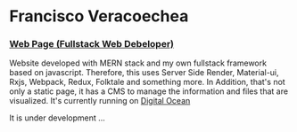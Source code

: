 # Francisco Veracoechea
### [Web Page (Fullstack Web Debeloper)](http://fveracoechea.com/)

Website developed with MERN stack and my own fullstack framework based on javascript.
Therefore, this uses Server Side Render, Material-ui, Rxjs, Webpack, Redux, Folktale and something more.
In Addition, that's not only a static page, it has a CMS to manage the information and files that are visualized.
It's currently running on [Digital Ocean](https://www.digitalocean.com)

It is under development ...